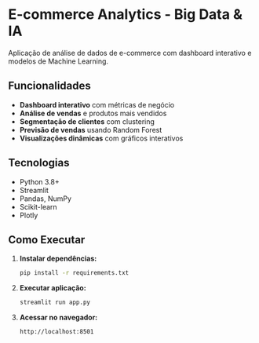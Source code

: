 ﻿# E-commerce Analytics - Big Data & IA

Aplicação de análise de dados de e-commerce com dashboard interativo e modelos de Machine Learning.

## Funcionalidades

- **Dashboard interativo** com métricas de negócio
- **Análise de vendas** e produtos mais vendidos
- **Segmentação de clientes** com clustering
- **Previsão de vendas** usando Random Forest
- **Visualizações dinâmicas** com gráficos interativos

## Tecnologias

- Python 3.8+
- Streamlit
- Pandas, NumPy
- Scikit-learn
- Plotly

## Como Executar

1. **Instalar dependências:**
   ```bash
   pip install -r requirements.txt
   ```

2. **Executar aplicação:**
   ```bash
   streamlit run app.py
   ```

3. **Acessar no navegador:**
   ```
   http://localhost:8501
   ```
